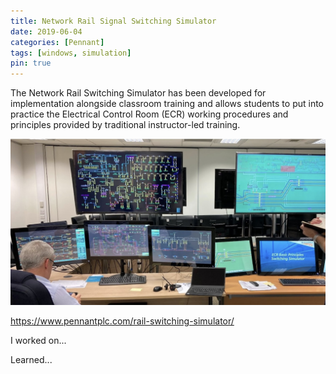 ```yaml
---
title: Network Rail Signal Switching Simulator
date: 2019-06-04
categories: [Pennant]
tags: [windows, simulation]
pin: true
---
```



The Network Rail Switching Simulator has been developed for implementation alongside classroom training and allows students to put into practice the Electrical Control Room (ECR) working procedures and principles provided by traditional instructor-led training.

![Simulator set up](/assets/images/pennant/NRSS.jpg "Simulator Set up")


https://www.pennantplc.com/rail-switching-simulator/

I worked on...

Learned...

